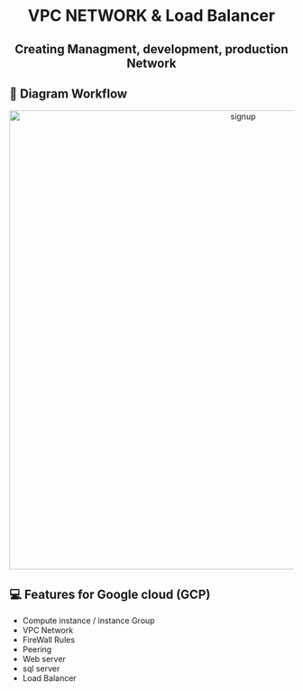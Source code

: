 <h1 align="center">
  VPC NETWORK & Load Balancer
</h1>
<h2 align="center">
  Creating Managment, development, production Network
</h2>

## 🎨 Diagram Workflow

<p align="center">
<img width="813" alt="signup" src="https://user-images.githubusercontent.com/34807213/158074103-0b04bbcc-e14c-41df-8047-4bf0760bba8b.png">
</p>

## 💻 Features for Google cloud (GCP) 

- Compute instance / instance Group
- VPC Network
- FireWall Rules
- Peering
- Web server
- sql server
- Load Balancer
